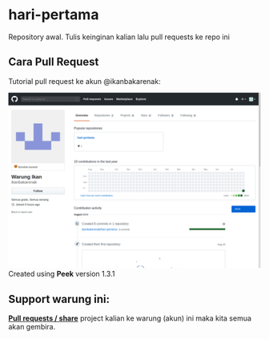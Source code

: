 # hari-pertama
Repository awal. Tulis keinginan kalian lalu pull requests ke repo ini
## Cara Pull Request

Tutorial pull request ke akun @ikanbakarenak:

![screen](https://github.com/ikanbakarenak/hari-pertama/blob/ikanbakarenak-patch-1/Asset/howToPullRequests.gif)
Created using **Peek** version 1.3.1
## Support warung ini:

[**Pull requests / share**](https://github.com/ikanbakarenak/How-To-Share-Your-Project) project kalian ke warung (akun) ini maka kita semua akan gembira.
